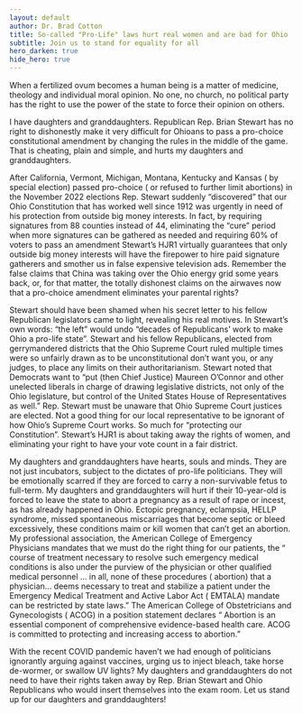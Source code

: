 ```yaml
---
layout: default
author: Dr. Brad Cotton
title: So-called "Pro-Life" laws hurt real women and are bad for Ohio
subtitle: Join us to stand for equality for all
hero_darken: true
hide_hero: true
---
```


When a fertilized ovum becomes a human being is a matter of medicine, theology and individual moral opinion. No one, no church, no political party has the right to use the power of the state to force their opinion on others. 

I have daughters and granddaughters. Republican Rep. Brian Stewart has no right to dishonestly make it very difficult for Ohioans to pass a pro-choice constitutional amendment by changing the rules in the middle of the game. That is cheating, plain and simple, and hurts my daughters and granddaughters. 

After California, Vermont, Michigan, Montana, Kentucky and Kansas ( by special election) passed pro-choice ( or refused to further limit abortions) in the November 2022 elections Rep. Stewart suddenly “discovered”  that our Ohio Constitution that has worked well since 1912 was urgently in need of his protection from outside big money interests. In fact, by requiring signatures from 88 counties instead of 44, eliminating the “cure” period when more signatures can be gathered as needed and requiring 60% of voters to pass an amendment Stewart’s HJR1 virtually guarantees that only outside big money interests will have the firepower to hire paid signature gatherers and smother us in false expensive television ads. Remember the false claims that China was taking over the Ohio energy grid some years back, or, for that matter, the totally dishonest claims on the airwaves now that a pro-choice amendment eliminates your parental rights? 

Stewart should have been shamed when his secret letter to his fellow Republican legislators came to light, revealing his real motives. In Stewart’s own words: “the left” would undo “decades of Republicans’ work to make Ohio a pro-life state”. Stewart and his fellow Republicans, elected from gerrymandered districts that the Ohio Supreme Court ruled multiple times were so unfairly drawn as to be unconstitutional don’t want you, or any judges, to place any limits on their authoritarianism. Stewart noted that Democrats want to “put (then Chief Justice) Maureen O’Connor and other unelected liberals in charge of drawing legislative districts, not only of the Ohio legislature, but control of the United States House of Representatives as well.” Rep. Stewart must be unaware that Ohio Supreme Court justices are elected. Not a good thing for our local representative to be ignorant of how Ohio’s Supreme Court works. So much for “protecting our Constitution”. Stewart’s HJR1 is about taking away the rights of women, and eliminating your right to have your vote count in a fair district.

My daughters and granddaughters have hearts, souls and minds. They are not just incubators, subject to the dictates of pro-life politicians. They will be emotionally scarred if they are forced to carry a non-survivable fetus to full-term. My daughters and granddaughters will hurt if their 10-year-old is forced to leave the state to abort a pregnancy as a result of rape or incest, as has already happened in Ohio. Ectopic pregnancy, eclampsia, HELLP syndrome, missed spontaneous miscarriages that become septic or bleed excessively, these conditions maim or kill women that can’t get an abortion. My professional association, the American College of Emergency Physicians mandates that we must do the right thing for our patients, the “ course of treatment necessary to resolve such emergency medical conditions is also under the purview of the physician or other qualified medical personnel … in all, none of these procedures ( abortion) that a physician… deems necessary to treat and stabilize a patient under the Emergency Medical Treatment and Active Labor Act ( EMTALA) mandate can be restricted by state laws.” The American College of Obstetricians and Gynecologists ( ACOG)  in a position statement declares “ Abortion is an essential component of comprehensive evidence-based health care. ACOG is committed to protecting and increasing access to abortion.” 

With the recent COVID pandemic haven’t we had enough of politicians ignorantly arguing against vaccines, urging us to inject bleach, take horse de-wormer, or swallow UV lights? My daughters and granddaughters do not need to have their rights taken away by Rep. Brian Stewart and Ohio Republicans who would insert themselves into the exam room. Let us stand up for our daughters and granddaughters!
